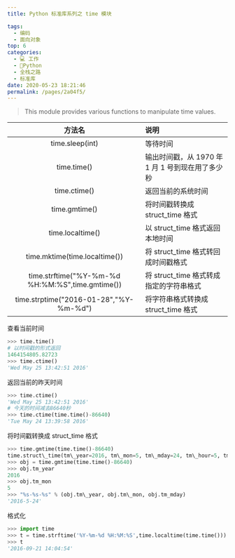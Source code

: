 ```yaml
---
title: Python 标准库系列之 time 模块

tags: 
  - 编码
  - 面向对象
top: 6
categories: 
  - 💻 工作
  - 🐍Python
  - 全栈之路
  - 标准库
date: 2020-05-23 18:21:46
permalink: /pages/2a04f5/
---
```


> This module provides various functions to manipulate time values.

|方法名|说明|
|:--:|:--|
|time.sleep(int)|等待时间|
|time.time()|输出时间戳，从 1970 年 1 月 1 号到现在用了多少秒|
|time.ctime()|返回当前的系统时间|
|time.gmtime()|将时间戳转换成 struct_time 格式|
|time.localtime()|以 struct_time 格式返回本地时间|
|time.mktime(time.localtime())|将 struct_time 格式转回成时间戳格式|
|time.strftime("%Y-%m-%d %H:%M:%S",time.gmtime())|将 struct_time 格式转成指定的字符串格式|
|time.strptime("2016-01-28","%Y-%m-%d")|将字符串格式转换成 struct_time 格式|

查看当前时间

```python
>>> time.time()
# 以时间戳的形式返回
1464154805.82723
>>> time.ctime()
'Wed May 25 13:42:51 2016'
```

返回当前的昨天时间

```python
>>> time.ctime()
'Wed May 25 13:42:51 2016'
# 今天的时间减去86640秒
>>> time.ctime(time.time()-86640)
'Tue May 24 13:39:58 2016'
```

将时间戳转换成 struct_time 格式

```python
>>> time.gmtime(time.time()-86640)
time.struct\_time(tm\_year=2016, tm\_mon=5, tm\_mday=24, tm\_hour=5, tm\_min=42, tm\_sec=23, tm\_wday=1, tm\_yday=145, tm_isdst=0)
>>> obj = time.gmtime(time.time()-86640)
>>> obj.tm_year
2016
>>> obj.tm_mon
5
>>> "%s-%s-%s" % (obj.tm\_year, obj.tm\_mon, obj.tm_mday)
'2016-5-24'
```

格式化

```python
>>> import time
>>> t = time.strftime('%Y-%m-%d %H:%M:%S',time.localtime(time.time()))
>>> t
'2016-09-21 14:04:54'
```